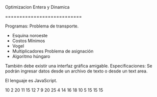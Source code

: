 Optimizacion Entera y Dinamica

===========================

Programas: 
Problema de transporte.
- Esquina noroeste
- Costos Mínimos
- Vogel
- Multiplicadores
Problema de asignación
- Algoritmo húngaro 

También debe existir una interfaz gráfica amigable.
Especificaciones:
Se podrán ingresar datos desde un archivo de texto o desde un text area.

El lenguaje es JavaScript.


10 2 20 11 15
12 7 9 20 25
4 14 16 18 10
5 15 15 15
